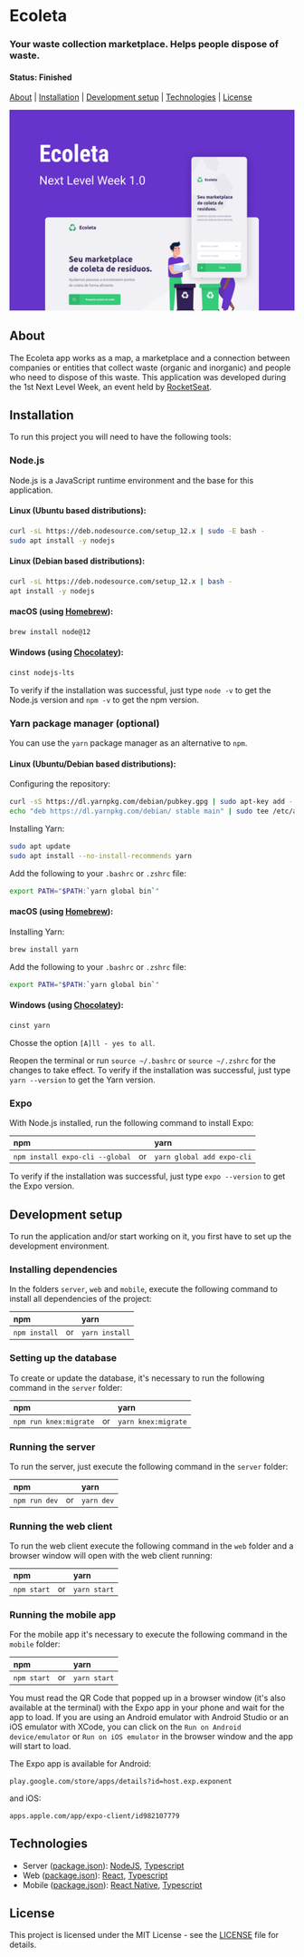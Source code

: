 # Ecoleta

### Your waste collection marketplace. Helps people dispose of waste.

#### Status: Finished

[About](#about) | [Installation](#installation) | [Development setup](#development-setup) | [Technologies](#technologies) | [License](#license)

![Ecoleta](images/cover.png)

## About

The Ecoleta app works as a map, a marketplace and a connection between companies or entities that collect waste (organic and inorganic) and people who need to dispose of this waste. This application was developed during the 1st Next Level Week, an event held by [RocketSeat](https://rocketseat.com.br/).

## Installation

To run this project you will need to have the following tools:

### Node.js

Node.js is a JavaScript runtime environment and the base for this application.

#### Linux (Ubuntu based distributions):
```bash
curl -sL https://deb.nodesource.com/setup_12.x | sudo -E bash -
sudo apt install -y nodejs
```
#### Linux (Debian based distributions):
```bash
curl -sL https://deb.nodesource.com/setup_12.x | bash -
apt install -y nodejs
```
#### macOS (using [Homebrew](https://brew.sh/)):
```bash
brew install node@12
```
#### Windows (using [Chocolatey](https://chocolatey.org/)):
```powershell
cinst nodejs-lts
```
To verify if the installation was successful, just type `node -v` to get the Node.js version and `npm -v` to get the npm version.

### Yarn package manager (optional)

You can use the `yarn` package manager as an alternative to `npm`.

#### Linux (Ubuntu/Debian based distributions):

Configuring the repository:
```bash
curl -sS https://dl.yarnpkg.com/debian/pubkey.gpg | sudo apt-key add -
echo "deb https://dl.yarnpkg.com/debian/ stable main" | sudo tee /etc/apt/sources.list.d/yarn.list
```

Installing Yarn:
```bash
sudo apt update
sudo apt install --no-install-recommends yarn
```

Add the following to your `.bashrc` or `.zshrc` file:
```bash
export PATH="$PATH:`yarn global bin`"
```

#### macOS (using [Homebrew](https://brew.sh/)):

Installing Yarn:
```bash
brew install yarn
```

Add the following to your `.bashrc` or `.zshrc` file:
```bash
export PATH="$PATH:`yarn global bin`"
```

#### Windows (using [Chocolatey](https://chocolatey.org/)):
```powershell
cinst yarn
```

Chosse the option `[A]ll - yes to all`.

Reopen the terminal or run `source ~/.bashrc` or `source ~/.zshrc` for the changes to take effect. To verify if the installation was successful, just type `yarn --version` to get the Yarn version.

### Expo

With Node.js installed, run the following command to install Expo:

| npm                           |    | yarn                     |
|:------------------------------|:---|:-------------------------|
|`npm install expo-cli --global`| or |`yarn global add expo-cli`|

To verify if the installation was successful, just type `expo --version` to get the Expo version.

## Development setup

To run the application and/or start working on it, you first have to set up the development environment.

### Installing dependencies

In the folders `server`, `web` and `mobile`, execute the following command to install all dependencies of the project:

| npm         |    | yarn         |
|:------------|:---|:-------------|
|`npm install`| or |`yarn install`|

### Setting up the database

To create or update the database, it's necessary to run the following command in the `server` folder:

| npm                  |    | yarn              |
|:---------------------|:---|:------------------|
|`npm run knex:migrate`| or |`yarn knex:migrate`|

### Running the server

To run the server, just execute the following command in the `server` folder:

| npm         |    | yarn     |
|:------------|:---|:---------|
|`npm run dev`| or |`yarn dev`|

### Running the web client

To run the web client execute the following command in the `web` folder and a browser window will open with the web client running:

| npm       |    | yarn       |
|:----------|:---|:-----------|
|`npm start`| or |`yarn start`|

### Running the mobile app

For the mobile app it's necessary to execute the following command in the `mobile` folder:

| npm       |    | yarn       |
|:----------|:---|:-----------|
|`npm start`| or |`yarn start`|

You must read the QR Code that popped up in a browser window (it's also available at the terminal) with the Expo app in your phone and wait for the app to load. If you are using an Android emulator with Android Studio or an iOS emulator with XCode, you can click on the `Run on Android device/emulator` or `Run on iOS emulator` in the browser window and the app will start to load.

The Expo app is available for Android: 
```
play.google.com/store/apps/details?id=host.exp.exponent
```

and iOS:
```
apps.apple.com/app/expo-client/id982107779
```

## Technologies

- Server ([package.json](server/package.json)): [NodeJS](https://nodejs.org/en/), [Typescript](https://www.typescriptlang.org/)
- Web ([package.json](web/package.json)): [React](https://reactjs.org/), [Typescript](https://www.typescriptlang.org/)
- Mobile ([package.json](mobile/package.json)): [React Native](https://www.reactnative.com/), [Typescript](https://www.typescriptlang.org/)

## License

This project is licensed under the MIT License - see the [LICENSE](LICENSE) file for details.
